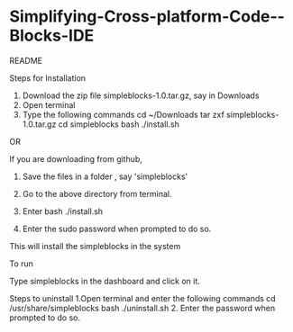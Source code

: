 Simplifying-Cross-platform-Code--Blocks-IDE
===========================================

README


Steps for Installation

1. Download the zip file simpleblocks-1.0.tar.gz, say in Downloads
2. Open terminal
3. Type the following commands
	cd ~/Downloads
	tar zxf simpleblocks-1.0.tar.gz
	cd simpleblocks
	bash ./install.sh

OR 

If you are downloading from github,
1. Save the files in a folder , say 'simpleblocks'
2. Go to the above directory from terminal.
3. Enter bash ./install.sh 

4. Enter the sudo password when prompted to do so.


This will install the simpleblocks in the system


To run

Type simpleblocks in the dashboard and click on it.

Steps to uninstall
1.Open terminal and enter the following commands
	cd /usr/share/simpleblocks
	bash ./uninstall.sh
2. Enter the password when prompted to do so.




